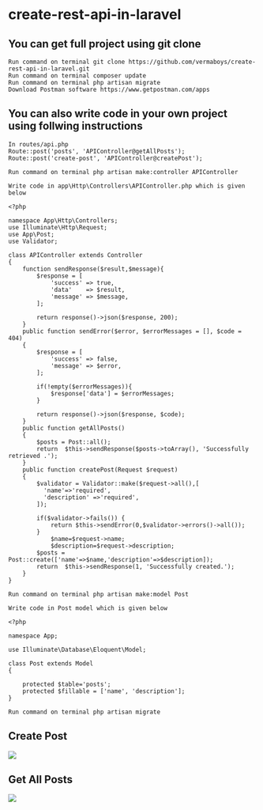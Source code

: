 # create-rest-api-in-laravel

## You can get full project using git clone
```
Run command on terminal git clone https://github.com/vermaboys/create-rest-api-in-laravel.git
Run command on terminal composer update
Run command on terminal php artisan migrate
Download Postman software https://www.getpostman.com/apps
```

## You can also write code in your own project using follwing instructions
```
In routes/api.php
Route::post('posts', 'APIController@getAllPosts');
Route::post('create-post', 'APIController@createPost');
```

```
Run command on terminal php artisan make:controller APIController

Write code in app\Http\Controllers\APIController.php which is given below

<?php

namespace App\Http\Controllers;
use Illuminate\Http\Request;
use App\Post;
use Validator;

class APIController extends Controller
{
    function sendResponse($result,$message){
		$response = [
            'success' => true,
            'data'    => $result,
            'message' => $message,
        ];

		return response()->json($response, 200);
	}
	public function sendError($error, $errorMessages = [], $code = 404)
    {
    	$response = [
            'success' => false,
            'message' => $error,
        ];

        if(!empty($errorMessages)){
            $response['data'] = $errorMessages;
        }

        return response()->json($response, $code);
    }
    public function getAllPosts()
    {
        $posts = Post::all();
        return  $this->sendResponse($posts->toArray(), 'Successfully retrieved .');
    }
    public function createPost(Request $request)
    {
		$validator = Validator::make($request->all(),[
	      'name'=>'required',
	      'description' =>'required',
        ]);

        if($validator->fails()) {
            return $this->sendError(0,$validator->errors()->all());
        }
    		$name=$request->name;
    		$description=$request->description;
        $posts = Post::create(['name'=>$name,'description'=>$description]);
        return  $this->sendResponse(1, 'Successfully created.');
    }
}

```

```
Run command on terminal php artisan make:model Post

Write code in Post model which is given below

<?php

namespace App;

use Illuminate\Database\Eloquent\Model;

class Post extends Model
{

	protected $table='posts';
	protected $fillable = ['name', 'description'];
}
```

```
Run command on terminal php artisan migrate
```


## Create Post

<img src="https://github.com/vermaboys/create-rest-api-in-laravel/blob/master/public/images/create_post.png">


## Get All Posts

<img src="https://github.com/vermaboys/create-rest-api-in-laravel/blob/master/public/images/get_posts.png">